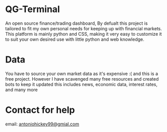 # QG-Terminal
An open source finance/trading dashboard, By defualt this project is tailored to fit my own personal needs for keeping up with financial markets. This platform is mainly python and CSS, making it very easy to customize it to suit your own desired use with little python and web knowledge.

# Data
You have to source your own market data as it's expensive :( and this is a free project. 
However I have scavenged many free resources and created bots to keep it updated this includes news, economic data, interest rates, and many more

# Contact for help
email: antoniohickey99@gmial.com
